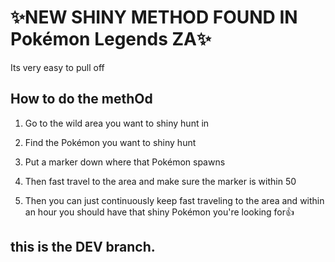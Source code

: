 
# ✨NEW SHINY METHOD FOUND IN Pokémon Legends ZA✨

Its very easy to pull off

## How to do the methOd 

1. Go to the wild area you want to shiny hunt in

2. Find the Pokémon you want to shiny hunt

3. Put a marker down where that Pokémon spawns

4. Then fast travel to the area and make sure the marker is within 50

5. Then you can just continuously keep fast traveling to the area and within an hour you should have that shiny Pokémon you're looking for👍


## this is the DEV branch.